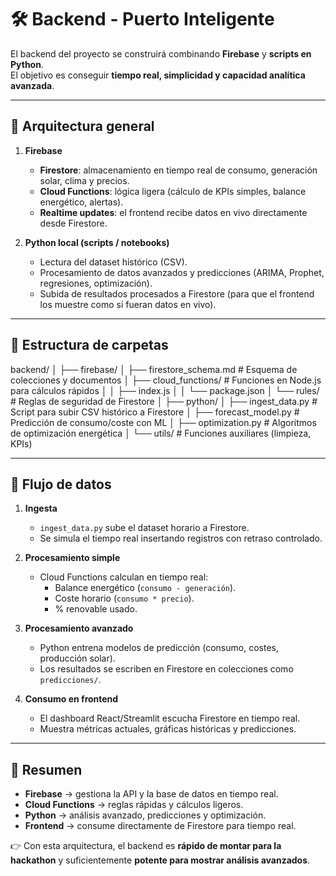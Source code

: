 # 🛠 Backend - Puerto Inteligente

El backend del proyecto se construirá combinando **Firebase** y **scripts en Python**.  
El objetivo es conseguir **tiempo real, simplicidad y capacidad analítica avanzada**.

---

## 🔹 Arquitectura general

1. **Firebase**  
   - **Firestore**: almacenamiento en tiempo real de consumo, generación solar, clima y precios.  
   - **Cloud Functions**: lógica ligera (cálculo de KPIs simples, balance energético, alertas).  
   - **Realtime updates**: el frontend recibe datos en vivo directamente desde Firestore.  

2. **Python local (scripts / notebooks)**  
   - Lectura del dataset histórico (CSV).  
   - Procesamiento de datos avanzados y predicciones (ARIMA, Prophet, regresiones, optimización).  
   - Subida de resultados procesados a Firestore (para que el frontend los muestre como si fueran datos en vivo).  

---

## 🔹 Estructura de carpetas

backend/
│
├── firebase/
│ ├── firestore_schema.md # Esquema de colecciones y documentos
│ ├── cloud_functions/ # Funciones en Node.js para cálculos rápidos
│ │ ├── index.js
│ │ └── package.json
│ └── rules/ # Reglas de seguridad de Firestore
│
├── python/
│ ├── ingest_data.py # Script para subir CSV histórico a Firestore
│ ├── forecast_model.py # Predicción de consumo/coste con ML
│ ├── optimization.py # Algoritmos de optimización energética
│ └── utils/ # Funciones auxiliares (limpieza, KPIs)


---

## 🔹 Flujo de datos

1. **Ingesta**  
   - `ingest_data.py` sube el dataset horario a Firestore.  
   - Se simula el tiempo real insertando registros con retraso controlado.  

2. **Procesamiento simple**  
   - Cloud Functions calculan en tiempo real:
     - Balance energético (`consumo - generación`).  
     - Coste horario (`consumo * precio`).  
     - % renovable usado.  

3. **Procesamiento avanzado**  
   - Python entrena modelos de predicción (consumo, costes, producción solar).  
   - Los resultados se escriben en Firestore en colecciones como `predicciones/`.  

4. **Consumo en frontend**  
   - El dashboard React/Streamlit escucha Firestore en tiempo real.  
   - Muestra métricas actuales, gráficas históricas y predicciones.  

---

## 🔹 Resumen

- **Firebase** → gestiona la API y la base de datos en tiempo real.  
- **Cloud Functions** → reglas rápidas y cálculos ligeros.  
- **Python** → análisis avanzado, predicciones y optimización.  
- **Frontend** → consume directamente de Firestore para tiempo real.  

👉 Con esta arquitectura, el backend es **rápido de montar para la hackathon** y suficientemente **potente para mostrar análisis avanzados**.
